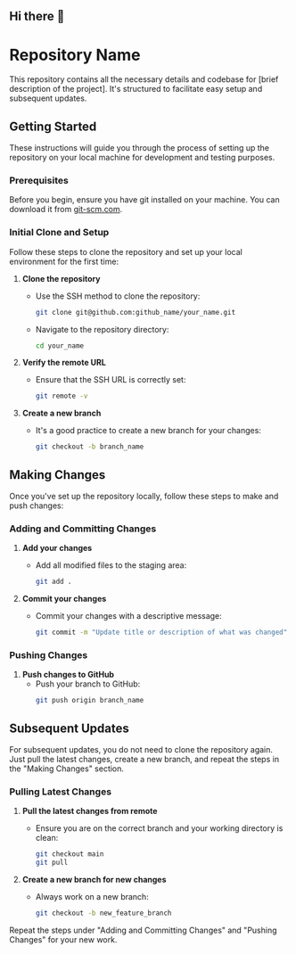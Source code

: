 ## Hi there 👋

<!--

**Here are some ideas to get you started:**

🙋‍♀️ Steps to Push files into github

-->


# Repository Name

This repository contains all the necessary details and codebase for [brief description of the project]. It's structured to facilitate easy setup and subsequent updates.

## Getting Started

These instructions will guide you through the process of setting up the repository on your local machine for development and testing purposes.

### Prerequisites

Before you begin, ensure you have git installed on your machine. You can download it from [git-scm.com](https://git-scm.com/downloads).

### Initial Clone and Setup

Follow these steps to clone the repository and set up your local environment for the first time:

1. **Clone the repository**
   - Use the SSH method to clone the repository:
     ```bash
     git clone git@github.com:github_name/your_name.git
     ```
   - Navigate to the repository directory:
     ```bash
     cd your_name
     ```

2. **Verify the remote URL**
   - Ensure that the SSH URL is correctly set:
     ```bash
     git remote -v
     ```

3. **Create a new branch**
   - It's a good practice to create a new branch for your changes:
     ```bash
     git checkout -b branch_name
     ```

## Making Changes

Once you've set up the repository locally, follow these steps to make and push changes:

### Adding and Committing Changes

1. **Add your changes**
   - Add all modified files to the staging area:
     ```bash
     git add .
     ```

2. **Commit your changes**
   - Commit your changes with a descriptive message:
     ```bash
     git commit -m "Update title or description of what was changed"
     ```

### Pushing Changes

1. **Push changes to GitHub**
   - Push your branch to GitHub:
     ```bash
     git push origin branch_name
     ```

## Subsequent Updates

For subsequent updates, you do not need to clone the repository again. Just pull the latest changes, create a new branch, and repeat the steps in the "Making Changes" section.

### Pulling Latest Changes

1. **Pull the latest changes from remote**
   - Ensure you are on the correct branch and your working directory is clean:
     ```bash
     git checkout main
     git pull
     ```

2. **Create a new branch for new changes**
   - Always work on a new branch:
     ```bash
     git checkout -b new_feature_branch
     ```

Repeat the steps under "Adding and Committing Changes" and "Pushing Changes" for your new work.


